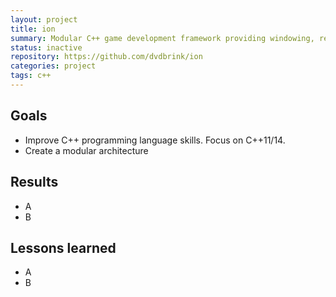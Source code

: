 ```yaml
---
layout: project
title: ion
summary: Modular C++ game development framework providing windowing, rendering, math, logging and component-entity-system modules.
status: inactive
repository: https://github.com/dvdbrink/ion
categories: project
tags: c++
---
```


## Goals
* Improve C++ programming language skills. Focus on C++11/14.
* Create a modular architecture

## Results
* A
* B

## Lessons learned
* A
* B
